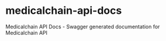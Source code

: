 # medicalchain-api-docs
Medicalchain API Docs - Swagger generated documentation for Medicalchain API 
